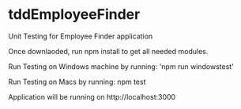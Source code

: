 # tddEmployeeFinder
Unit Testing for Employee Finder application

Once downlaoded, run npm install to get all needed modules.

Run Testing on Windows machine by running:
'npm run windowstest'

Run Testing on Macs by running:
npm test

Application will be running on http://localhost:3000

